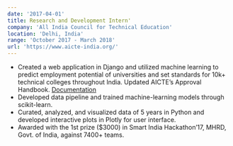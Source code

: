 ```yaml
---
date: '2017-04-01'
title: Research and Development Intern'
company: 'All India Council for Technical Education'
location: 'Delhi, India'
range: 'October 2017 - March 2018'
url: 'https://www.aicte-india.org/'
---
```


- Created a web application in Django and utilized machine learning to predict employment potential of universities and set standards for 10k+ technical colleges throughout India. Updated AICTE’s Approval Handbook. [Documentation](https://teamextrapolate.github.io/extrapolate/)
- Developed data pipeline and trained machine-learning models through scikit-learn.
- Curated, analyzed, and visualized data of 5 years in Python and developed interactive plots in Plotly for user interface.
- Awarded with the 1st prize (\$3000) in Smart India Hackathon’17, MHRD, Govt. of India, against 7400+ teams.
